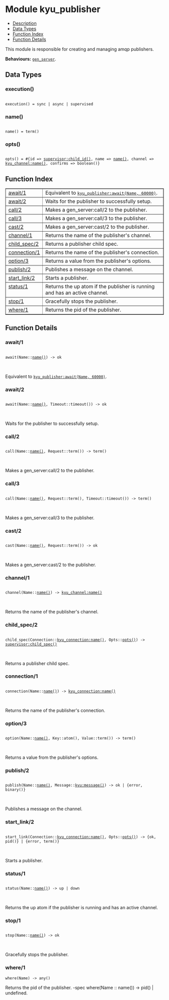 

# Module kyu_publisher #
* [Description](#description)
* [Data Types](#types)
* [Function Index](#index)
* [Function Details](#functions)

This module is responsible for creating
and managing amqp publishers.

__Behaviours:__ [`gen_server`](gen_server.md).

<a name="types"></a>

## Data Types ##




### <a name="type-execution">execution()</a> ###


<pre><code>
execution() = sync | async | supervised
</code></pre>




### <a name="type-name">name()</a> ###


<pre><code>
name() = term()
</code></pre>




### <a name="type-opts">opts()</a> ###


<pre><code>
opts() = #{id =&gt; <a href="supervisor.md#type-child_id">supervisor:child_id()</a>, name =&gt; <a href="#type-name">name()</a>, channel =&gt; <a href="kyu_channel.md#type-name">kyu_channel:name()</a>, confirms =&gt; boolean()}
</code></pre>

<a name="index"></a>

## Function Index ##


<table width="100%" border="1" cellspacing="0" cellpadding="2" summary="function index"><tr><td valign="top"><a href="#await-1">await/1</a></td><td>Equivalent to <a href="kyu_publisher.md#await-2"><tt>kyu_publisher:await(Name, 60000)</tt></a>.</td></tr><tr><td valign="top"><a href="#await-2">await/2</a></td><td>Waits for the publisher to successfully setup.</td></tr><tr><td valign="top"><a href="#call-2">call/2</a></td><td>Makes a gen_server:call/2 to the publisher.</td></tr><tr><td valign="top"><a href="#call-3">call/3</a></td><td>Makes a gen_server:call/3 to the publisher.</td></tr><tr><td valign="top"><a href="#cast-2">cast/2</a></td><td>Makes a gen_server:cast/2 to the publisher.</td></tr><tr><td valign="top"><a href="#channel-1">channel/1</a></td><td>Returns the name of the publisher's channel.</td></tr><tr><td valign="top"><a href="#child_spec-2">child_spec/2</a></td><td>Returns a publisher child spec.</td></tr><tr><td valign="top"><a href="#connection-1">connection/1</a></td><td>Returns the name of the publisher's connection.</td></tr><tr><td valign="top"><a href="#option-3">option/3</a></td><td>Returns a value from the publisher's options.</td></tr><tr><td valign="top"><a href="#publish-2">publish/2</a></td><td>Publishes a message on the channel.</td></tr><tr><td valign="top"><a href="#start_link-2">start_link/2</a></td><td>Starts a publisher.</td></tr><tr><td valign="top"><a href="#status-1">status/1</a></td><td>Returns the up atom if the publisher is running and has an active channel.</td></tr><tr><td valign="top"><a href="#stop-1">stop/1</a></td><td>Gracefully stops the publisher.</td></tr><tr><td valign="top"><a href="#where-1">where/1</a></td><td>Returns the pid of the publisher.</td></tr></table>


<a name="functions"></a>

## Function Details ##

<a name="await-1"></a>

### await/1 ###

<pre><code>
await(Name::<a href="#type-name">name()</a>) -&gt; ok
</code></pre>
<br />

Equivalent to [`kyu_publisher:await(Name, 60000)`](kyu_publisher.md#await-2).

<a name="await-2"></a>

### await/2 ###

<pre><code>
await(Name::<a href="#type-name">name()</a>, Timeout::timeout()) -&gt; ok
</code></pre>
<br />

Waits for the publisher to successfully setup.

<a name="call-2"></a>

### call/2 ###

<pre><code>
call(Name::<a href="#type-name">name()</a>, Request::term()) -&gt; term()
</code></pre>
<br />

Makes a gen_server:call/2 to the publisher.

<a name="call-3"></a>

### call/3 ###

<pre><code>
call(Name::<a href="#type-name">name()</a>, Request::term(), Timeout::timeout()) -&gt; term()
</code></pre>
<br />

Makes a gen_server:call/3 to the publisher.

<a name="cast-2"></a>

### cast/2 ###

<pre><code>
cast(Name::<a href="#type-name">name()</a>, Request::term()) -&gt; ok
</code></pre>
<br />

Makes a gen_server:cast/2 to the publisher.

<a name="channel-1"></a>

### channel/1 ###

<pre><code>
channel(Name::<a href="#type-name">name()</a>) -&gt; <a href="kyu_channel.md#type-name">kyu_channel:name()</a>
</code></pre>
<br />

Returns the name of the publisher's channel.

<a name="child_spec-2"></a>

### child_spec/2 ###

<pre><code>
child_spec(Connection::<a href="kyu_connection.md#type-name">kyu_connection:name()</a>, Opts::<a href="#type-opts">opts()</a>) -&gt; <a href="supervisor.md#type-child_spec">supervisor:child_spec()</a>
</code></pre>
<br />

Returns a publisher child spec.

<a name="connection-1"></a>

### connection/1 ###

<pre><code>
connection(Name::<a href="#type-name">name()</a>) -&gt; <a href="kyu_connection.md#type-name">kyu_connection:name()</a>
</code></pre>
<br />

Returns the name of the publisher's connection.

<a name="option-3"></a>

### option/3 ###

<pre><code>
option(Name::<a href="#type-name">name()</a>, Key::atom(), Value::term()) -&gt; term()
</code></pre>
<br />

Returns a value from the publisher's options.

<a name="publish-2"></a>

### publish/2 ###

<pre><code>
publish(Name::<a href="#type-name">name()</a>, Message::<a href="kyu.md#type-message">kyu:message()</a>) -&gt; ok | {error, binary()}
</code></pre>
<br />

Publishes a message on the channel.

<a name="start_link-2"></a>

### start_link/2 ###

<pre><code>
start_link(Connection::<a href="kyu_connection.md#type-name">kyu_connection:name()</a>, Opts::<a href="#type-opts">opts()</a>) -&gt; {ok, pid()} | {error, term()}
</code></pre>
<br />

Starts a publisher.

<a name="status-1"></a>

### status/1 ###

<pre><code>
status(Name::<a href="#type-name">name()</a>) -&gt; up | down
</code></pre>
<br />

Returns the up atom if the publisher is running and has an active channel.

<a name="stop-1"></a>

### stop/1 ###

<pre><code>
stop(Name::<a href="#type-name">name()</a>) -&gt; ok
</code></pre>
<br />

Gracefully stops the publisher.

<a name="where-1"></a>

### where/1 ###

`where(Name) -> any()`

Returns the pid of the publisher.
-spec where(Name :: name()) -> pid() | undefined.

